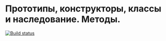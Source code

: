 # Прототипы, конструкторы, классы и наследование. Методы.

[![Build status](https://ci.appveyor.com/api/projects/status/qt5n5chv0153g171/branch/master?svg=true)](https://ci.appveyor.com/project/andykash81/ajs-hw-metod/branch/master)



